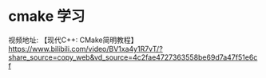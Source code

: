 # cmake 学习

视频地址: 
【现代C++: CMake简明教程】 https://www.bilibili.com/video/BV1xa4y1R7vT/?share_source=copy_web&vd_source=4c2fae4727363558be69d7a47f51e6cf

